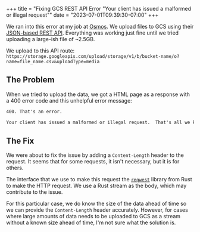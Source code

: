 +++
title = "Fixing GCS REST API Error \"Your client has issued a malformed or illegal request\""
date = "2023-07-01T09:39:30-07:00"
+++

We ran into this error at my job at [Osmos](https://osmos.io/). We upload files to GCS using their [JSON-based REST API](https://cloud.google.com/storage/docs/json_api/v1). Everything was working just fine until we tried uploading a large-ish file of ~2.5GB.

We upload to this API route: `https://storage.googleapis.com/upload/storage/v1/b/bucket-name/o?name=file_name.csv&uploadType=media`

## The Problem

When we tried to upload the data, we got a HTML page as a response with a 400 error code and this unhelpful error message:

```txt
400. That's an error.

Your client has issued a malformed or illegal request.  That's all we know.
```

## The Fix

We were about to fix the issue by adding a `Content-Length` header to the request. It seems that for some requests, it isn't necessary, but it is for others.

The interface that we use to make this request the [`reqwest`](https://docs.rs/reqwest/latest/reqwest/) library from Rust to make the HTTP request. We use a Rust stream as the body, which may contribute to the issue.

For this particular case, we do know the size of the data ahead of time so we can provide the `Content-Length` header accurately. However, for cases where large amounts of data needs to be uploaded to GCS as a stream without a known size ahead of time, I'm not sure what the solution is.
